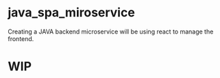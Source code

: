 # java_spa_miroservice

Creating a JAVA backend microservice will be using react to manage the frontend. 

# WIP
